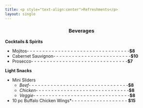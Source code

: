 ```yaml
---
title: <p style="text-align:center">Refreshments</p>
layout: single 
---
```


<h3 style="text-align:center;">Beverages</h3>

**Cocktails & Spirits**  
- Mojitos- - - - - - - - - - - - - - - - - - - - - - - - - - - - - - - - -**$8** 
- Cabernet Sauvignon- - - - - - - - - - - - - - - - - - - - - - - - -**$10**  
- Prosecco- - - - - - - - - - - - - - - - - - - - - - - - - - - - - - -**$7** 

**Light Snacks**  
- Mini Sliders 
    - *Beef*- - - - - - - - - - - - - - - - - - - - - - - - - - - - - - - -**$8**
    - *Chicken*- - - - - - - - - - - - - - - - - - - - - - - - - - - - - -**$8**
    - *Veggie*- - - - - - - - - - - - - - - - - - - - - - - - - - - - - - -**$8**
- 10 pc Buffalo Chicken Wings*- - - - - - - - - - - - - - - - - - **$15** 